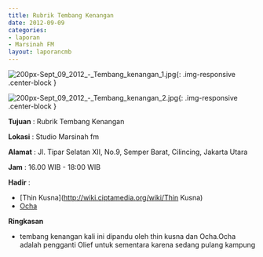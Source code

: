 ```yaml
---
title: Rubrik Tembang Kenangan 
date: 2012-09-09
categories:
- laporan
- Marsinah FM
layout: laporancmb
---
```



![200px-Sept_09_2012_-_Tembang_kenangan_1.jpg](/uploads/200px-Sept_09_2012_-_Tembang_kenangan_1.jpg){: .img-responsive .center-block }

![200px-Sept_09_2012_-_Tembang_kenangan_2.jpg](/uploads/200px-Sept_09_2012_-_Tembang_kenangan_2.jpg){: .img-responsive .center-block }


**Tujuan** : Rubrik Tembang Kenangan 

**Lokasi** : Studio Marsinah fm 

**Alamat** : Jl. Tipar Selatan XII, No.9, Semper Barat, Cilincing, Jakarta Utara 

**Jam** : 16.00 WIB - 18:00 WIB 

**Hadir** :
* [Thin Kusna](http://wiki.ciptamedia.org/wiki/Thin Kusna)
* [Ocha](http://wiki.ciptamedia.org/wiki/Ocha)

**Ringkasan**  
* tembang kenangan kali ini dipandu oleh thin kusna dan Ocha.Ocha adalah pengganti Olief untuk sementara karena sedang pulang kampung
